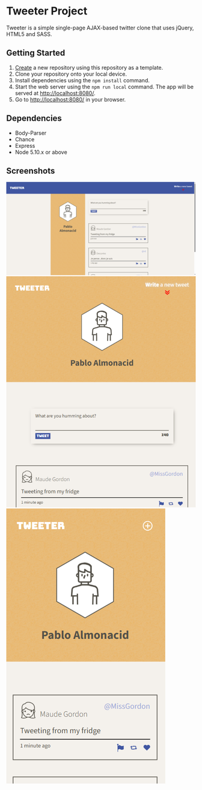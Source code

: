 # Tweeter Project

Tweeter is a simple single-page AJAX-based twitter clone that uses jQuery, HTML5 and SASS. 

## Getting Started

1. [Create](https://docs.github.com/en/repositories/creating-and-managing-repositories/creating-a-repository-from-a-template) a new repository using this repository as a template.
2. Clone your repository onto your local device.
3. Install dependencies using the `npm install` command.
3. Start the web server using the `npm run local` command. The app will be served at <http://localhost:8080/>.
4. Go to <http://localhost:8080/> in your browser.

## Dependencies

- Body-Parser
- Chance 
- Express
- Node 5.10.x or above


## Screenshots

!["Screenshot of desktop version"](https://github.com/Marpace/tweeter/blob/master/docs/desktop.png?raw=true)
!["Screenshot of tablet version"](https://github.com/Marpace/tweeter/blob/master/docs/tablet.png?raw=true)
!["Screenshot of mobile version"](https://github.com/Marpace/tweeter/blob/master/docs/mobile.png?raw=true)